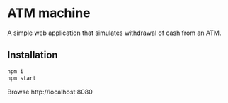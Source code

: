 # ATM machine

A simple web application that simulates withdrawal of cash from an ATM.

## Installation

```bash
npm i 
npm start
```

Browse http://localhost:8080
